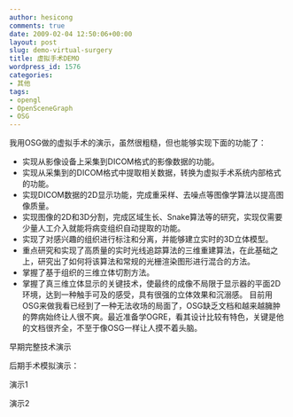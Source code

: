 ```yaml
---
author: hesicong
comments: true
date: 2009-02-04 12:50:06+00:00
layout: post
slug: demo-virtual-surgery
title: 虚拟手术DEMO
wordpress_id: 1576
categories:
- 其他
tags:
- opengl
- OpenSceneGraph
- OSG
---
```


我用OSG做的虚拟手术的演示，虽然很粗糙，但也能够实现下面的功能了：
* 实现从影像设备上采集到DICOM格式的影像数据的功能。
* 实现从采集到的DICOM格式中提取相关数据，转换为虚拟手术系统内部格式的功能。
* 实现DICOM数据的2D显示功能，完成重采样、去噪点等图像学算法以提高图像质量。
* 实现图像的2D和3D分割，完成区域生长、Snake算法等的研究，实现仅需要少量人工介入就能将病变组织自动提取的功能。
* 实现了对感兴趣的组织进行标注和分离，并能够建立实时的3D立体模型。
* 重点研究和实现了高质量的实时光线追踪算法的三维重建算法，在此基础之上，研究出了如何将该算法和常规的光栅渲染图形进行混合的方法。
* 掌握了基于组织的三维立体切割方法。
* 掌握了真三维立体显示的关键技术，使最终的成像不局限于显示器的平面2D环境，达到一种触手可及的感受，具有很强的立体效果和沉溺感。
目前用OSG来做我看已经到了一种无法收场的局面了，OSG缺乏文档和越来越臃肿的弊病始终让人很不爽。最近准备学OGRE，看其设计比较有特色，关键是他的文档很齐全，不至于像OSG一样让人摸不着头脑。

早期完整技术演示

后期手术模拟演示：

演示1

演示2
